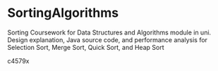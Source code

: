 # SortingAlgorithms
Sorting Coursework for Data Structures and Algorithms module in uni. Design explanation, Java source code, and performance analysis for Selection Sort, Merge Sort, Quick Sort, and Heap Sort

c4579x